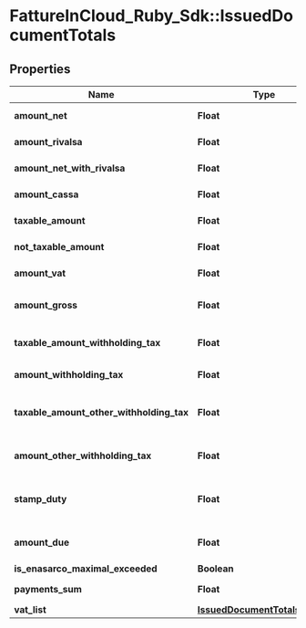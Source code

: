 # FattureInCloud_Ruby_Sdk::IssuedDocumentTotals

## Properties

| Name | Type | Description | Notes |
| ---- | ---- | ----------- | ----- |
| **amount_net** | **Float** | Total net amount. |  |
| **amount_rivalsa** | **Float** | Rivalsa amount. | [optional] |
| **amount_net_with_rivalsa** | **Float** | Net amount with rivalsa. | [optional] |
| **amount_cassa** | **Float** | Cassa amount. | [optional] |
| **taxable_amount** | **Float** | Taxable amount. | [optional] |
| **not_taxable_amount** | **Float** | Not taxable amount. | [optional] |
| **amount_vat** | **Float** | Total vat amount. |  |
| **amount_gross** | **Float** | Total grosas amount. |  |
| **taxable_amount_withholding_tax** | **Float** | Taxable withholding tax amount. | [optional] |
| **amount_withholding_tax** | **Float** | Withholding tax amount. | [optional] |
| **taxable_amount_other_withholding_tax** | **Float** | Other withholding tax taxable amount. | [optional] |
| **amount_other_withholding_tax** | **Float** | Other withholding tax amount. | [optional] |
| **stamp_duty** | **Float** | Stamp duty value [0 if not present]. | [optional] |
| **amount_due** | **Float** | Total amount due. |  |
| **is_enasarco_maximal_exceeded** | **Boolean** |  |  |
| **payments_sum** | **Float** | Payments sum. |  |
| **vat_list** | [**IssuedDocumentTotalsVatList**](IssuedDocumentTotalsVatList.md) |  | [optional] |

